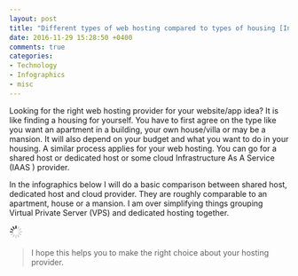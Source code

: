 ```yaml
---
layout: post
title: "Different types of web hosting compared to types of housing [Infographics]"
date: 2016-11-29 15:28:50 +0400
comments: true
categories:
- Technology
- Infographics
- misc
---
```


Looking for the right web hosting provider for your website/app idea? It is like finding a housing for yourself. You have to first agree on the type like you want an apartment in a building, your own house/villa or may be a mansion. It will also depend on your budget and what you want to do in your housing. A similar process applies for your web hosting. You can go for a shared host or dedicated host or some cloud Infrastructure As A Service (IAAS ) provider.

In the infographics below I will do a basic comparison between shared host, dedicated host and cloud provider. They are roughly comparable to an apartment, house or a mansion. I am over simplifying things grouping Virtual Private Server (VPS) and dedicated hosting together.

<!-- more -->

<img class="center" src="/images/generic/loading.gif" data-echo="/images/web-host-as-housing/web-host-as-housing-med.png" title="Different types of web hosting compared to types of housing" alt="Different types of web hosting compared to types of housing">

> I hope this helps you to make the right choice about your hosting provider.
